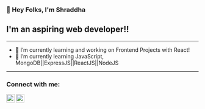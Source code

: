 ### 👋 Hey Folks, I'm Shraddha 

## I'm an aspiring web developer!!

<!--
**shraddha15-creator/shraddha15-creator** is a ✨ _special_ ✨ repository because its `README.md` (this file) appears on your GitHub profile.

Here are some ideas to get you started:

- 🔭 I’m currently working on Frontend Projects with React and Firebase!
- 🌱 I’m currently learning JavaScript, MongoDB||ExpressJS||ReactJS||NodeJS
- 👯 I’m looking to collaborate on ...
- 🤔 I’m looking for help with ...
- 💬 Ask me about ...
- 📫 How to reach me: ...
- 😄 Pronouns: ...
- ⚡ Fun fact: ...
-->

---

- 🔭 I’m currently learning and working on Frontend Projects with React!
- 🌱 I’m currently learning JavaScript, MongoDB||ExpressJS||ReactJS||NodeJS
---

### Connect with me:

[<img align="left" alt="Shraddha Muley | LinkedIn" width="22px" src="https://cdn.worldvectorlogo.com/logos/linkedin-icon-2.svg" />][linkedin]
[<img align="left" alt="notshraddhaaa | Instagram" width="22px" src="https://cdn.worldvectorlogo.com/logos/instagram-2-1.svg" />][instagram]

<br />


[instagram]: https://www.instagram.com/notshraddhaaa/
[linkedin]: https://www.linkedin.com/in/shraddha-muley-81886b1a9/
[twitter]: https://twitter.com/shraddhaaa7

<!--   <summary>:zap: GitHub Stats</summary>

  ![Shraddha's GitHub stats](https://github-readme-stats.vercel.app/api?username=shraddha15-creator&show_icons=true&theme=radical) -->


